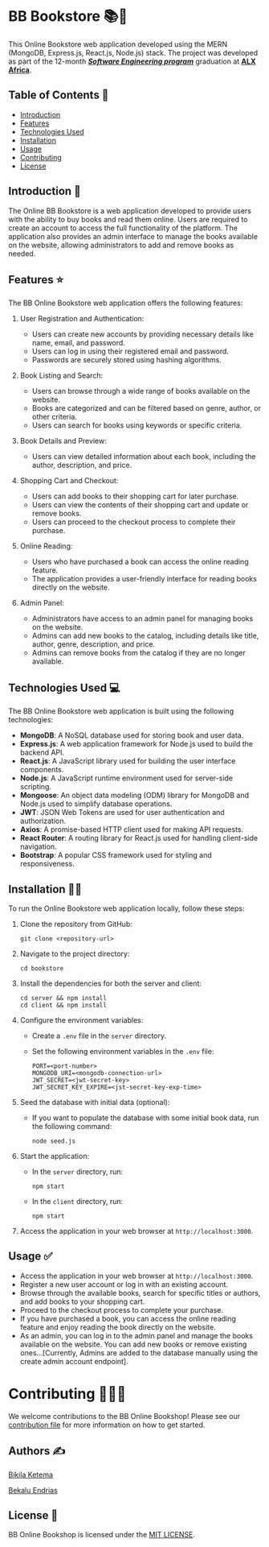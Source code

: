 # BB Bookstore 📚📔

This Online Bookstore web application developed using the MERN (MongoDB, Express.js, React.js, Node.js) stack. The project was developed as part of the 12-month _**[Software Engineering program](https://www.alxafrica.com/software-engineering/)**_ graduation at **[ALX Africa](https://www.alxafrica.com)**.

## Table of Contents 📄

- [Introduction](#introduction)
- [Features](#features)
- [Technologies Used](#technologies-used)
- [Installation](#installation)
- [Usage](#usage)
- [Contributing](#contributing)
- [License](#license)

## Introduction 🤔

The Online BB Bookstore is a web application developed to provide users with the ability to buy books and read them online. Users are required to create an account to access the full functionality of the platform. The application also provides an admin interface to manage the books available on the website, allowing administrators to add and remove books as needed.

## Features ⭐

The BB Online Bookstore web application offers the following features:

1. User Registration and Authentication:
   - Users can create new accounts by providing necessary details like name, email, and password.
   - Users can log in using their registered email and password.
   - Passwords are securely stored using hashing algorithms.

2. Book Listing and Search:
   - Users can browse through a wide range of books available on the website.
   - Books are categorized and can be filtered based on genre, author, or other criteria.
   - Users can search for books using keywords or specific criteria.

3. Book Details and Preview:
   - Users can view detailed information about each book, including the author, description, and price.

4. Shopping Cart and Checkout:
   - Users can add books to their shopping cart for later purchase.
   - Users can view the contents of their shopping cart and update or remove books.
   - Users can proceed to the checkout process to complete their purchase.

5. Online Reading:
   - Users who have purchased a book can access the online reading feature.
   - The application provides a user-friendly interface for reading books directly on the website.

6. Admin Panel:
   - Administrators have access to an admin panel for managing books on the website.
   - Admins can add new books to the catalog, including details like title, author, genre, description, and price.
   - Admins can remove books from the catalog if they are no longer available.

## Technologies Used 💻

The BB Online Bookstore web application is built using the following technologies:

- **MongoDB**: A NoSQL database used for storing book and user data.
- **Express.js**: A web application framework for Node.js used to build the backend API.
- **React.js**: A JavaScript library used for building the user interface components.
- **Node.js**: A JavaScript runtime environment used for server-side scripting.
- **Mongoose**: An object data modeling (ODM) library for MongoDB and Node.js used to simplify database operations.
- **JWT**: JSON Web Tokens are used for user authentication and authorization.
- **Axios**: A promise-based HTTP client used for making API requests.
- **React Router**: A routing library for React.js used for handling client-side navigation.
- **Bootstrap**: A popular CSS framework used for styling and responsiveness.

## Installation 👨‍💻

To run the Online Bookstore web application locally, follow these steps:

1. Clone the repository from GitHub:

   ```
   git clone <repository-url>
   ````

2. Navigate to the project directory:

   ```
   cd bookstore
   ````

3. Install the dependencies for both the server and client:

   ```
   cd server && npm install
   cd client && npm install
   ````

4. Configure the environment variables:
   
   - Create a `.env` file in the `server` directory.
   - Set the following environment variables in the `.env` file:
   
     ```
     PORT=<port-number>
     MONGODB_URI=<mongodb-connection-url>
     JWT_SECRET=<jwt-secret-key>
     JWT_SECRET_KEY_EXPIRE=<jst-secret-key-exp-time>
     ```

5. Seed the database with initial data (optional):
   
   - If you want to populate the database with some initial book data, run the following command:
   
     ```
     node seed.js
     ```

6. Start the application:
   
   - In the `server` directory, run:
   
     ```
     npm start
     ```
     
   - In the `client` directory, run:
   
     ```
     npm start
     ```

7. Access the application in your web browser at `http://localhost:3000`.

## Usage ✅

- Access the application in your web browser at `http://localhost:3000`.
- Register a new user account or log in with an existing account.
- Browse through the available books, search for specific titles or authors, and add books to your shopping cart.
- Proceed to the checkout process to complete your purchase.
- If you have purchased a book, you can access the online reading feature and enjoy reading the book directly on the website.
- As an admin, you can log in to the admin panel and manage the books available on the website. You can add new books or remove existing ones...[Currently, Admins are added to the database manually using the create admin account endpoint].

# Contributing 🧑🏽‍💼

We welcome contributions to the BB Online Bookshop! Please see our [contribution file](CONTRIBUTING.md) for more information on how to get started.

## Authors ✍️
[Bikila Ketema](https://twitter.com/bikilaketema) 

[Bekalu Endrias ](https://twitter.com/bekaluendrias)

## License 🪪

BB Online Bookshop is licensed under the [MIT LICENSE](LICENSE).
